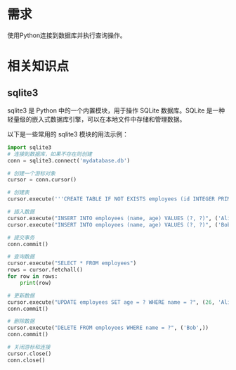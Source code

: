
# 需求
使用Python连接到数据库并执行查询操作。

# 相关知识点

## sqlite3

sqlite3 是 Python 中的一个内置模块，用于操作 SQLite 数据库。SQLite 是一种轻量级的嵌入式数据库引擎，可以在本地文件中存储和管理数据。

以下是一些常用的 sqlite3 模块的用法示例：

```python
import sqlite3
# 连接到数据库，如果不存在则创建
conn = sqlite3.connect('mydatabase.db')

# 创建一个游标对象
cursor = conn.cursor()

# 创建表
cursor.execute('''CREATE TABLE IF NOT EXISTS employees (id INTEGER PRIMARY KEY, name TEXT, age INTEGER)''')

# 插入数据
cursor.execute("INSERT INTO employees (name, age) VALUES (?, ?)", ('Alice', 25))
cursor.execute("INSERT INTO employees (name, age) VALUES (?, ?)", ('Bob', 30))

# 提交事务
conn.commit()

# 查询数据
cursor.execute("SELECT * FROM employees")
rows = cursor.fetchall()
for row in rows:
    print(row)

# 更新数据
cursor.execute("UPDATE employees SET age = ? WHERE name = ?", (26, 'Alice'))
conn.commit()

# 删除数据
cursor.execute("DELETE FROM employees WHERE name = ?", ('Bob',))
conn.commit()

# 关闭游标和连接
cursor.close()
conn.close()
```